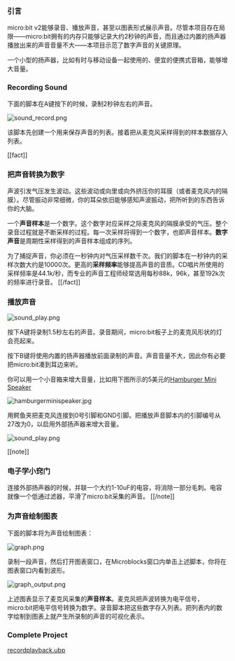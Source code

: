 ### 引言

micro:bit v2能够录音、播放声音，甚至以图表形式展示声音。尽管本项目存在局限——micro:bit拥有的内存只能够记录大约2秒钟的声音，而且通过内置的扬声器播放出来的声音音量不大——本项目示范了数字声音的关键原理。

一个小型的扬声器，比如有时与移动设备一起使用的、便宜的便携式音箱，能够增大音量。

### Recording Sound

下面的脚本在A键按下的时候，录制2秒钟左右的声音。

![sound_record.png](record_cn.png)

该脚本先创建一个用来保存声音的列表。接着把从麦克风采样得到的样本数据存入列表。

[[fact]]
### 把声音转换为数字

声波引发气压发生波动。这些波动或向里或向外挤压你的耳膜（或者麦克风内的隔膜）。尽管振动非常细微，你的耳朵依旧能够感知声波振动，把所听到的东西告诉你的大脑。

一个**声音样本**是一个数字。这个数字对应采样之际麦克风的隔膜承受的气压。整个录音过程就是不断采样的过程。每一次采样将得到一个数字，也即声音样本。**数字声音**是周期性采样得到的声音样本组成的序列。

为了捕捉声音，你必须在一秒钟内对气压采样数千次。我们的脚本在一秒钟内的采样次数大约是10000次。更高的**采样频率**能够提高声音的音质。CD唱片所使用的采样频率是44.1k/秒，而专业的声音工程师经常选用每秒88k，96k，甚至192k次的频率进行录音。
[[/fact]]

### 播放声音

![sound_play.png](playback_cn.png)

按下A键将录制1.5秒左右的声音。录音期间，micro:bit板子上的麦克风形状的灯会亮起来。

按下B键将使用内置的扬声器播放前面录制的声音。声音音量不大，因此你有必要把micro:bit凑到耳边来听。

你可以用一个小音箱来增大音量，比如用下图所示的5美元的[Hamburger Mini Speaker](https://www.sparkfun.com/products/14023)

![hamburgerminispeaker.jpg](hamburgerminispeaker.jpg)

用鳄鱼夹把麦克风连接到0号引脚和GND引脚。把播放声音脚本内的引脚编号从27改为0，以启用外部扬声器来增大音量。

![sound_play.png](playback-pin0-cn.png)

[[note]]
### 电子学小窍门
连接外部扬声器的时候，并联一个大约1-10uF的电容，将消除一部分毛刺。电容就像一个低通过滤器，平滑了micro:bit采集的声音。
[[/note]]

### 为声音绘制图表

下面的脚本将为声音绘制图表：

![graph.png](graph-cn.png)

录制一段声音，然后打开图表窗口，在Microblocks窗口内单击上述脚本，你将在图表窗口内看到波形。

![graph_output.png](graph_output.png)

上述图表显示了麦克风采集的**声音样本**。麦克风把声波转换为电平信号，micro:bit把电平信号转换为数字。录音脚本把这些数字存入列表。把列表内的数字绘制到图表上就产生所录制的声音的可视化表示。

### Complete Project

[recordplayback.ubp](recordplayback-cn.ubp)
